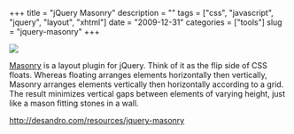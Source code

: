 +++
title = "jQuery Masonry"
description = ""
tags = ["css", "javascript", "jquery", "layout", "xhtml"]
date = "2009-12-31"
categories = ["tools"]
slug = "jquery-masonry"
+++


<div class="tool-screenshot mb1"><a href="http://desandro.com/resources/jquery-masonry"><img id="bluga-thumbnail-2703" class="bluga-thumbnail custom" src="/media/bluga/
wt522fce77ea34c_custom.jpg"/></a></div><p><a href="http://desandro.com/resources/jquery-masonry">Masonry</a> is a layout plugin for jQuery. Think of it as the flip side of CSS floats. Whereas floating arranges elements horizontally then vertically, Masonry arranges elements vertically then horizontally according to a grid. The result minimizes vertical gaps between elements of varying height, just like a mason fitting stones in a wall.</p>

  
<p><a href="http://desandro.com/resources/jquery-masonry">http://desandro.com/resources/jquery-masonry</a></p>
      
